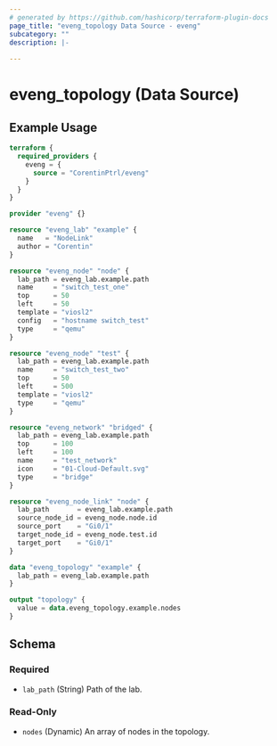 ```yaml
---
# generated by https://github.com/hashicorp/terraform-plugin-docs
page_title: "eveng_topology Data Source - eveng"
subcategory: ""
description: |-
  
---
```


# eveng_topology (Data Source)



## Example Usage

```terraform
terraform {
  required_providers {
    eveng = {
      source = "CorentinPtrl/eveng"
    }
  }
}

provider "eveng" {}

resource "eveng_lab" "example" {
  name   = "NodeLink"
  author = "Corentin"
}

resource "eveng_node" "node" {
  lab_path = eveng_lab.example.path
  name     = "switch_test_one"
  top      = 50
  left     = 50
  template = "viosl2"
  config   = "hostname switch_test"
  type     = "qemu"
}

resource "eveng_node" "test" {
  lab_path = eveng_lab.example.path
  name     = "switch_test_two"
  top      = 50
  left     = 500
  template = "viosl2"
  type     = "qemu"
}

resource "eveng_network" "bridged" {
  lab_path = eveng_lab.example.path
  top      = 100
  left     = 100
  name     = "test_network"
  icon     = "01-Cloud-Default.svg"
  type     = "bridge"
}

resource "eveng_node_link" "node" {
  lab_path       = eveng_lab.example.path
  source_node_id = eveng_node.node.id
  source_port    = "Gi0/1"
  target_node_id = eveng_node.test.id
  target_port    = "Gi0/1"
}

data "eveng_topology" "example" {
  lab_path = eveng_lab.example.path
}

output "topology" {
  value = data.eveng_topology.example.nodes
}
```

<!-- schema generated by tfplugindocs -->
## Schema

### Required

- `lab_path` (String) Path of the lab.

### Read-Only

- `nodes` (Dynamic) An array of nodes in the topology.
